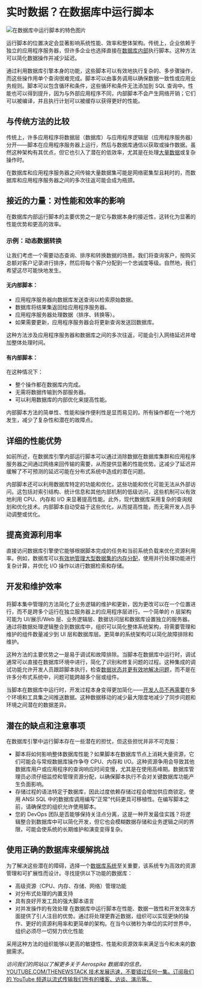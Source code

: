# 实时数据？在数据库中运行脚本

![在数据库中运行脚本的特色图片](https://cdn.thenewstack.io/media/2024/09/ec2ce051-database-1024x576.jpg)

运行脚本的位置决定会显著影响系统性能、效率和整体架构。传统上，企业依赖于独立的应用程序服务器，但许多企业也选择直接在[数据库内部](https://thenewstack.io/data/)执行脚本。这种方法可以简化数据操作并减少延迟。

通过利用数据库引擎本身的功能，这些脚本可以有效地执行复杂的、多步骤操作，而这些操作用单个查询很难完成。脚本可以由事务调用以确保数据一致性或应用业务规则。脚本可以包含循环和条件，这些循环和条件无法添加到 SQL 查询中。性能也可以得到提升，因为与外部应用程序不同，内部脚本不会产生网络开销；它们可以被编译，并且执行计划可以被缓存以获得更好的性能。

## 与传统方法的比较

传统上，许多应用程序将数据层（数据库）与应用程序逻辑层（应用程序服务器）分开——脚本在应用程序服务器上运行，然后与数据库通信以获取或操作数据。虽然这种架构有其优点，但它也引入了潜在的低效率，尤其是在处理[大量数据](https://thenewstack.io/processing-large-data-sets-in-fine-grained-parallel-streams-with-sql/)或复杂操作时。

在数据库和应用程序服务器之间传输大量数据集可能是网络密集型且耗时的，而数据库和应用程序服务器之间的多次往返可能会成为瓶颈。

## 接近的力量：对性能和效率的影响

在数据库内部运行脚本的主要优势之一是它与数据本身的接近性，这转化为显著的性能优势和更高的效率。

### 示例：动态数据转换

让我们考虑一个需要动态查询、排序和转换数据的场景。我们将查询客户，按购买总额对客户记录进行排序，然后将每个客户分配到一个忠诚度等级。自然地，我们希望这尽可能快地发生。

#### 无内部脚本：
- 应用程序服务器向数据库发送查询以检索原始数据。
- 数据库将结果集返回给应用程序服务器。
- 应用程序服务器处理数据（排序、转换等）。
- 如果需要更新，应用程序服务器会将更新查询发送回数据库。

这种方法涉及应用程序服务器和数据库之间的多次往返，可能会引入网络延迟并增加整体处理时间。

#### 有内部脚本：
在这种情况下：

- 整个操作都在数据库内完成。
- 无需将数据传输到外部服务器。
- 可以利用数据库的内部优化来提高性能。

内部脚本方法的简单性、性能和操作便利性是显而易见的。所有操作都在一个地方发生，减少了复杂性和潜在的故障点。

## 详细的性能优势

如前所述，在数据库引擎内部运行脚本可以通过消除数据在数据库集群和应用程序服务器之间通过网络来回传输的需要，从而提供显著的性能优势。这减少了延迟并缓解了不可预测的延迟可能在分布式系统中造成的潜在问题。

内部脚本还可以利用数据库特定的功能和优化，这些功能和优化可能无法从外部访问。这包括对索引结构、统计信息和其他内部机制的低级访问，这些机制可以有效地利用 CPU、内存和 I/O 来显著提高性能。此外，现代数据库采用复杂的查询规划和优化技术。内部脚本自动受益于这些优化，从而提高性能，而无需开发人员手动调整或优化。

## 提高资源利用率

直接访问数据库引擎使它能够根据脚本完成的任务和当前系统负载来优化资源利用率。例如，数据库可以[有效地管理大型数据集的内存分配](https://aerospike.com/blog/hybrid-memory-architecture-optimization/?utm_source=byline&utm_medium=pr&utm_campaign=thenewstack)，使用并行处理功能进行复杂计算，并优化 I/O 操作以进行数据检索和存储。

## 开发和维护效率

###
将脚本集中管理的方法简化了业务逻辑的维护和更新，因为更改可以在一个位置进行，而不是跨多个运行在独立服务器上的应用程序层进行。一个简单的 n 层架构可能为 UI/展示/Web 层、业务逻辑层、数据访问层和数据库设置独立的服务器。通过将数据处理逻辑整合到数据库中，组织可以简化整体系统架构，将需要管理和维护的组件数量减少到 UI 层和数据库层。更简单的系统架构可以简化故障排除和维护。

这种方法的主要优势之一是易于调试和故障排除。当脚本在数据库中运行时，调试通常可以直接在数据库环境中进行，简化了识别和修复问题的过程。这种集成的调试功能允许开发人员跟踪脚本执行，检查[数据状态并更有效地解决问题](https://thenewstack.io/aws-aerospike-team-up-for-more-efficient-data-streaming/)，而不是在许多分布式系统中，问题可能跨越多个层或组件。

当脚本在数据库中运行时，开发过程本身变得更加简化——[开发人员不再需要](https://thenewstack.io/what-ai-developer-skills-do-you-need-in-2024/)在多个环境和工具集之间推送数据。这种数据移动的减少最大限度地减少了同步问题和环境之间潜在的数据差异。

## 潜在的缺点和注意事项
在数据库引擎中运行脚本存在一些潜在的担忧，但这些担忧并非不可克服：

- 脚本将如何影响整体数据库性能？如果脚本在数据库节点上消耗大量资源，它们可能会与常规数据库操作争夺 CPU、内存和 I/O。这种资源争用会导致其他数据库用户或应用程序的查询响应时间变慢，尤其是在使用高峰期。数据库管理员必须仔细监控和管理资源分配，以确保脚本执行不会对关键数据库功能产生负面影响。
- 存储过程的语法特定于数据库，因此过度依赖存储过程会增加供应商锁定。使用 ANSI SQL 中的数据库调用编写“正常”代码更具可移植性。在编写脚本之前，请确保您的组织允许使用脚本。
- 您的 DevOps 团队是否能够保持关注点分离，这是一种开发最佳实践？将逻辑整合到数据库中可以简化开发，但它也会模糊数据存储和业务逻辑之间的界限，可能会使系统的长期维护和演变变得复杂。
## 使用正确的数据库来缓解挑战
为了解决这些潜在的障碍，选择一个[数据库系统](https://aerospike.com/products/database/?utm_source=byline&utm_medium=pr&utm_campaign=thenewstack)至关重要，该系统专为高效的资源管理和可扩展性而设计。寻找提供以下功能的数据库：

- 高级资源（CPU、内存、存储、网络）管理功能
- 对分布式处理的内置支持
- 具有良好开发工具的强大脚本语言
- 对并发操作的有效处理
在数据库中运行脚本在性能、数据一致性和开发效率方面提供了引人注目的优势。通过将处理更靠近数据，组织可以实现更快的操作、更好的资源利用率和更简单的架构。在当今以微秒为单位的实时世界中，组织必须尽一切努力优化性能

采用这种方法的组织能够以更高的敏捷性、性能和资源效率来满足当今和未来的数据需求。

*访问我们的网站以了解更多关于* *Aerospike 数据库的信息。*
[
YOUTUBE.COM/THENEWSTACK
技术发展迅速，不要错过任何一集。订阅我们的 YouTube
频道以流式传输我们所有的播客、访谈、演示等。
](https://youtube.com/thenewstack?sub_confirmation=1)